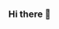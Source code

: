 ### Hi there 👋

<!--
**irvanXsadega/irvanXsadega** is a ✨ _special_ ✨ repository because its `README.md` (this file) appears on your GitHub profile.

Here are some ideas to get you started:

- 🔭 I’m currently working on ... computer
- 🌱 I’m currently learning ... bahasa inggris
- 👯 I’m looking to collaborate on ... facebook
- 🤔 I’m looking for help with ... 
- 💬 Ask me about ...
- 📫 How to reach me: ...
- 😄 Pronouns: ...
- ⚡ Fun fact: ...
-->
